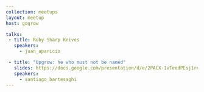 ```yaml
---
collection: meetups
layout: meetup
host: gogrow

talks:
 - title: Ruby Sharp Knives
   speakers:
     - juan_aparicio

 - title: "Upgrow: he who must not be named"
   slides: https://docs.google.com/presentation/d/e/2PACX-1vTeedPEsj1rArtdIYqUbT33T5Sy0H5YwmLzxgnnfa67oNOT7USqaZmSmT2JS_EkivEEB68WMPAa42N_/embed
   speakers:
     - santiago_bartesaghi
---
```

